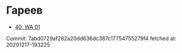 # Гареев
- [40: WA 01](40.md)

Commit: 7abd0729af282a20dd636dc387c17754755279f4
 fetched at: 20201217-193225
